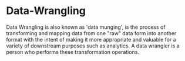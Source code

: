 # Data-Wrangling
Data Wrangling is also known as 'data munging', is the process of transforming and mapping data from one "raw" data form into another format with the intent of making it more appropriate and valuable for a variety of downstream purposes such as analytics. A data wrangler is a person who performs these transformation operations.
